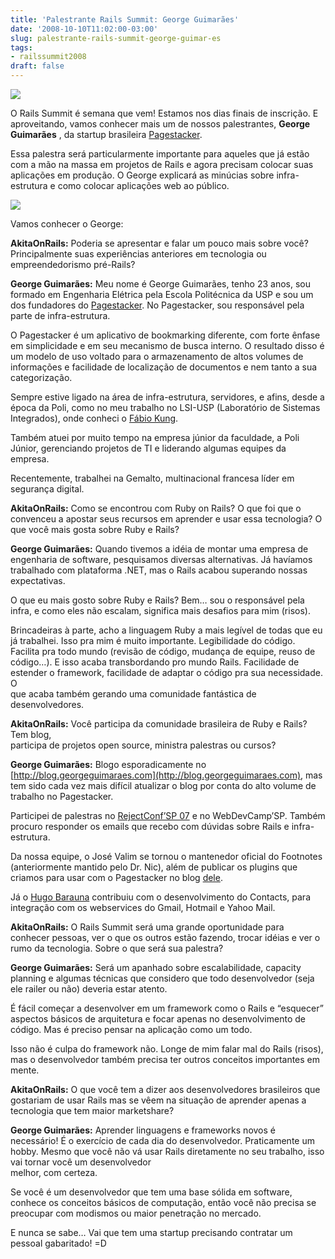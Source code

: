 ```yaml
---
title: 'Palestrante Rails Summit: George Guimarães'
date: '2008-10-10T11:02:00-03:00'
slug: palestrante-rails-summit-george-guimar-es
tags:
- railssummit2008
draft: false
---
```


[![](http://s3.amazonaws.com/akitaonrails/assets/2008/8/1/468x60.gif)](http://www.locaweb.com.br/railssummit)

O Rails Summit é semana que vem! Estamos nos dias finais de inscrição. E aproveitando, vamos conhecer mais um de nossos palestrantes, **George Guimarães** , da startup brasileira [Pagestacker](http://pagestacker.com).

Essa palestra será particularmente importante para aqueles que já estão com a mão na massa em projetos de Rails e agora precisam colocar suas aplicações em produção. O George explicará as minúcias sobre infra-estrutura e como colocar aplicações web ao público.

![](http://s3.amazonaws.com/akitaonrails/assets/2008/10/10/george.jpg)

Vamos conhecer o George:


 **AkitaOnRails:** Poderia se apresentar e falar um pouco mais sobre você? Principalmente suas experiências anteriores em tecnologia ou empreendedorismo pré-Rails?

**George Guimarães:** Meu nome é George Guimarães, tenho 23 anos, sou formado em Engenharia Elétrica pela Escola Politécnica da USP e sou um dos fundadores do [Pagestacker](http://pagestacker.com). No Pagestacker, sou responsável pela parte de infra-estrutura.

O Pagestacker é um aplicativo de bookmarking diferente, com forte ênfase em simplicidade e em seu mecanismo de busca interno. O resultado disso é um modelo de uso voltado para o armazenamento de altos volumes de informações e facilidade de localização de documentos e nem tanto a sua categorização.

Sempre estive ligado na área de infra-estrutura, servidores, e afins, desde a época da Poli, como no meu trabalho no LSI-USP (Laboratório de Sistemas Integrados), onde conheci o [Fábio Kung](http://fabiokung.com).

Também atuei por muito tempo na empresa júnior da faculdade, a Poli Júnior, gerenciando projetos de TI e liderando algumas equipes da empresa.

Recentemente, trabalhei na Gemalto, multinacional francesa líder em segurança digital.

**AkitaOnRails:** Como se encontrou com Ruby on Rails? O que foi que o convenceu a apostar seus recursos em aprender e usar essa tecnologia? O que você mais gosta sobre Ruby e Rails?

**George Guimarães:** Quando tivemos a idéia de montar uma empresa de engenharia de software, pesquisamos diversas alternativas. Já havíamos trabalhado com plataforma .NET, mas o Rails acabou superando nossas expectativas.

O que eu mais gosto sobre Ruby e Rails? Bem… sou o responsável pela infra, e como eles não escalam, significa mais desafios para mim (risos).

Brincadeiras à parte, acho a linguagem Ruby a mais legível de todas que eu já trabalhei. Isso pra mim é muito importante. Legibilidade do código. Facilita pra todo mundo (revisão de código, mudança de equipe, reuso de código…). E isso acaba transbordando pro mundo Rails. Facilidade de estender o framework, facilidade de adaptar o código pra sua necessidade. O  
que acaba também gerando uma comunidade fantástica de desenvolvedores.

**AkitaOnRails:** Você participa da comunidade brasileira de Ruby e Rails? Tem blog,  
participa de projetos open source, ministra palestras ou cursos?

**George Guimarães:** Blogo esporadicamente no [http://blog.georgeguimaraes.com](http://blog.georgeguimaraes.com), mas tem sido cada vez mais difícil atualizar o blog por conta do alto volume de trabalho no Pagestacker.

Participei de palestras no [RejectConf’SP 07](http://www.akitaonrails.com/2007/11/18/rejectconf-sp-07-dia-seguinte) e no WebDevCamp’SP. Também procuro responder os emails que recebo com dúvidas sobre Rails e infra-estrutura.

Da nossa equipe, o José Valim se tornou o mantenedor oficial do Footnotes (anteriormente mantido pelo Dr. Nic), além de publicar os plugins que criamos para usar com o Pagestacker no blog [dele](http://josevalim.blogspot.com).

Já o [Hugo Barauna](http://hugobarauna.blogspot.com) contribuiu com o desenvolvimento do Contacts, para integração com os webservices do Gmail, Hotmail e Yahoo Mail.

**AkitaOnRails:** O Rails Summit será uma grande oportunidade para conhecer pessoas, ver o que os outros estão fazendo, trocar idéias e ver o rumo da tecnologia. Sobre o que será sua palestra?

**George Guimarães:** Será um apanhado sobre escalabilidade, capacity planning e algumas técnicas que considero que todo desenvolvedor (seja ele railer ou não) deveria estar atento.

É fácil começar a desenvolver em um framework como o Rails e “esquecer” aspectos básicos de arquitetura e focar apenas no desenvolvimento de código. Mas é preciso pensar na aplicação como um todo.

Isso não é culpa do framework não. Longe de mim falar mal do Rails (risos), mas o desenvolvedor também precisa ter outros conceitos importantes em mente.

**AkitaOnRails:** O que você tem a dizer aos desenvolvedores brasileiros que gostariam de usar Rails mas se vêem na situação de aprender apenas a tecnologia que tem maior marketshare?

**George Guimarães:** Aprender linguagens e frameworks novos é necessário! É o exercício de cada dia do desenvolvedor. Praticamente um hobby. Mesmo que você não vá usar Rails diretamente no seu trabalho, isso vai tornar você um desenvolvedor  
melhor, com certeza.

Se você é um desenvolvedor que tem uma base sólida em software, conhece os conceitos básicos de computação, então você não precisa se preocupar com modismos ou maior penetração no mercado.

E nunca se sabe… Vai que tem uma startup precisando contratar um pessoal gabaritado! =D

